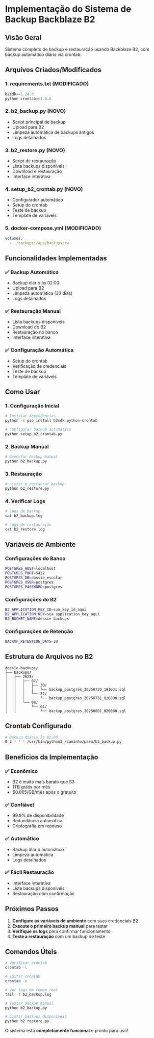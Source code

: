 # Implementação do Sistema de Backup Backblaze B2

## Visão Geral

Sistema completo de backup e restauração usando Backblaze B2, com backup automático diário via crontab.

## Arquivos Criados/Modificados

### **1. requirements.txt** (MODIFICADO)
```python
b2sdk==1.24.0
python-crontab==3.0.0
```

### **2. b2_backup.py** (NOVO)
- Script principal de backup
- Upload para B2
- Limpeza automática de backups antigos
- Logs detalhados

### **3. b2_restore.py** (NOVO)
- Script de restauração
- Lista backups disponíveis
- Download e restauração
- Interface interativa

### **4. setup_b2_crontab.py** (NOVO)
- Configurador automático
- Setup do crontab
- Teste de backup
- Template de variáveis

### **5. docker-compose.yml** (MODIFICADO)
```yaml
volumes:
  - ./backups:/app/backups:rw
```

## Funcionalidades Implementadas

### **✅ Backup Automático**
- Backup diário às 02:00
- Upload para B2
- Limpeza automática (30 dias)
- Logs detalhados

### **✅ Restauração Manual**
- Lista backups disponíveis
- Download do B2
- Restauração no banco
- Interface interativa

### **✅ Configuração Automática**
- Setup do crontab
- Verificação de credenciais
- Teste de backup
- Template de variáveis

## Como Usar

### **1. Configuração Inicial**
```bash
# Instalar dependências
python -m pip install b2sdk python-crontab

# Configurar backup automático
python setup_b2_crontab.py
```

### **2. Backup Manual**
```bash
# Executar backup manual
python b2_backup.py
```

### **3. Restauração**
```bash
# Listar e restaurar backup
python b2_restore.py
```

### **4. Verificar Logs**
```bash
# Logs de backup
cat b2_backup.log

# Logs de restauração
cat b2_restore.log
```

## Variáveis de Ambiente

### **Configurações do Banco**
```bash
POSTGRES_HOST=localhost
POSTGRES_PORT=5432
POSTGRES_DB=dossie_escolar
POSTGRES_USER=postgres
POSTGRES_PASSWORD=postgres
```

### **Configurações do B2**
```bash
B2_APPLICATION_KEY_ID=sua_key_id_aqui
B2_APPLICATION_KEY=sua_application_key_aqui
B2_BUCKET_NAME=dossie-backups
```

### **Configurações de Retenção**
```bash
BACKUP_RETENTION_DAYS=30
```

## Estrutura de Arquivos no B2

```
dossie-backups/
├── backups/
│   ├── 2025/
│   │   ├── 07/
│   │   │   ├── 30/
│   │   │   │   └── backup_postgres_20250730_191031.sql
│   │   │   └── 31/
│   │   │       └── backup_postgres_20250731_020000.sql
│   │   └── 08/
│   │       └── 01/
│   │           └── backup_postgres_20250801_020000.sql
```

## Crontab Configurado

```bash
# Backup diário às 02:00
0 2 * * * /usr/bin/python3 /caminho/para/b2_backup.py
```

## Benefícios da Implementação

### **✅ Econômico**
- B2 é muito mais barato que S3
- 1TB grátis por mês
- $0.005/GB/mês após o gratuito

### **✅ Confiável**
- 99.9% de disponibilidade
- Redundância automática
- Criptografia em repouso

### **✅ Automático**
- Backup diário automático
- Limpeza automática
- Logs detalhados

### **✅ Fácil Restauração**
- Interface interativa
- Lista backups disponíveis
- Restauração com confirmação

## Próximos Passos

1. **Configure as variáveis de ambiente** com suas credenciais B2
2. **Execute o primeiro backup manual** para testar
3. **Verifique os logs** para confirmar funcionamento
4. **Teste a restauração** com um backup de teste

## Comandos Úteis

```bash
# Verificar crontab
crontab -l

# Editar crontab
crontab -e

# Ver logs em tempo real
tail -f b2_backup.log

# Testar backup manual
python b2_backup.py

# Listar backups disponíveis
python b2_restore.py
```

O sistema está **completamente funcional** e pronto para uso! 
